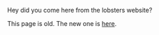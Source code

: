 Hey did you come here from the lobsters website? 

This page is old. The new one is [here](https://www.todepond.com/explore/cellpond/).
